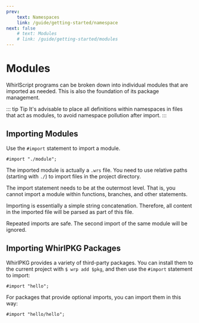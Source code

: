 ```yaml
---
prev:
    text: Namespaces
    link: /guide/getting-started/namespace
next: false
    # text: Modules
    # link: /guide/getting-started/modules
---
```


# Modules

WhirlScript programs can be broken down into individual modules that are imported as needed. This is also the foundation of its package management.

::: tip Tip
It's advisable to place all definitions within namespaces in files that act as modules, to avoid namespace pollution after import.
:::

## Importing Modules

Use the `#import` statement to import a module.

```WhirlScript
#import "./module";
```

The imported module is actually a `.wrs` file. You need to use relative paths (starting with `./`) to import files in the project directory.

The import statement needs to be at the outermost level. That is, you cannot import a module within functions, branches, and other statements.

Importing is essentially a simple string concatenation. Therefore, all content in the imported file will be parsed as part of this file.

Repeated imports are safe. The second import of the same module will be ignored.

## Importing WhirlPKG Packages

WhirlPKG provides a variety of third-party packages. You can install them to the current project with `$ wrp add $pkg`, and then use the `#import` statement to import:

```WhirlScript
#import "hello";
```

For packages that provide optional imports, you can import them in this way:

```WhirlScript
#import "hello/hello";
```